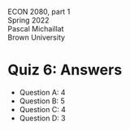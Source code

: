 ECON 2080, part 1  
Spring 2022  
Pascal Michaillat  
Brown University

# Quiz 6: Answers

+ Question A: 4
+ Question B: 5
+ Question C: 4
+ Question D: 3